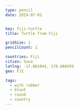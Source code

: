 ```yaml
---
type: pencil
date: 2019-07-01


key: fiji-turtle
title: Turtle from Fiji

gridSize: 1
pencilCount: 1

countries: Fiji
cities: Suva
latlng: -17.881044, 178.088459
geo: FJI

tags:
  - with rubber
  - blunt
  - round
  - country
---
```


